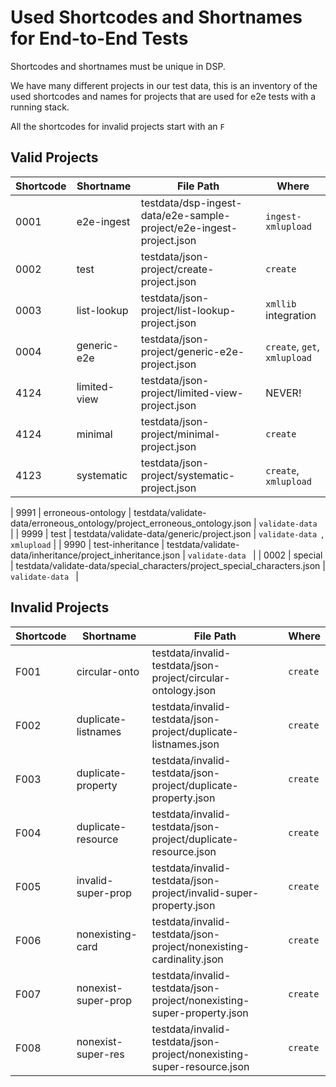 # Used Shortcodes and Shortnames for End-to-End Tests

Shortcodes and shortnames must be unique in DSP.

We have many different projects in our test data,
this is an inventory of the used shortcodes and names for projects that are used for e2e tests with a running stack.

All the shortcodes for invalid projects start with an `F`

## Valid Projects

| Shortcode | Shortname          | File Path                                                                 | Where                         |
|-----------|--------------------|---------------------------------------------------------------------------|-------------------------------|
| 0001      | e2e-ingest         | testdata/dsp-ingest-data/e2e-sample-project/e2e-ingest-project.json       | `ingest-xmlupload`            |
| 0002      | test               | testdata/json-project/create-project.json                                 | `create`                      |
| 0003      | list-lookup        | testdata/json-project/list-lookup-project.json                            | `xmllib` integration          |
| 0004      | generic-e2e        | testdata/json-project/generic-e2e-project.json                            | `create`, `get`, `xmlupload`  |
| 4124      | limited-view       | testdata/json-project/limited-view-project.json                           | NEVER!                        |
| 4124      | minimal            | testdata/json-project/minimal-project.json                                | `create`                      |
| 4123      | systematic         | testdata/json-project/systematic-project.json                             | `create`, `xmlupload`         |



| 9991      | erroneous-ontology | testdata/validate-data/erroneous_ontology/project_erroneous_ontology.json | `validate-data `              |
| 9999      | test               | testdata/validate-data/generic/project.json                               | `validate-data `, `xmlupload` |
| 9990      | test-inheritance   | testdata/validate-data/inheritance/project_inheritance.json               | `validate-data `              |
| 0002      | special            | testdata/validate-data/special_characters/project_special_characters.json | `validate-data `              |

## Invalid Projects

| Shortcode | Shortname           | File Path                                                              | Where    |
|-----------|---------------------|------------------------------------------------------------------------|----------|
| F001      | circular-onto       | testdata/invalid-testdata/json-project/circular-ontology.json          | `create` |
| F002      | duplicate-listnames | testdata/invalid-testdata/json-project/duplicate-listnames.json        | `create` |
| F003      | duplicate-property  | testdata/invalid-testdata/json-project/duplicate-property.json         | `create` |
| F004      | duplicate-resource  | testdata/invalid-testdata/json-project/duplicate-resource.json         | `create` |
| F005      | invalid-super-prop  | testdata/invalid-testdata/json-project/invalid-super-property.json     | `create` |
| F006      | nonexisting-card    | testdata/invalid-testdata/json-project/nonexisting-cardinality.json    | `create` |
| F007      | nonexist-super-prop | testdata/invalid-testdata/json-project/nonexisting-super-property.json | `create` |
| F008      | nonexist-super-res  | testdata/invalid-testdata/json-project/nonexisting-super-resource.json | `create` |
